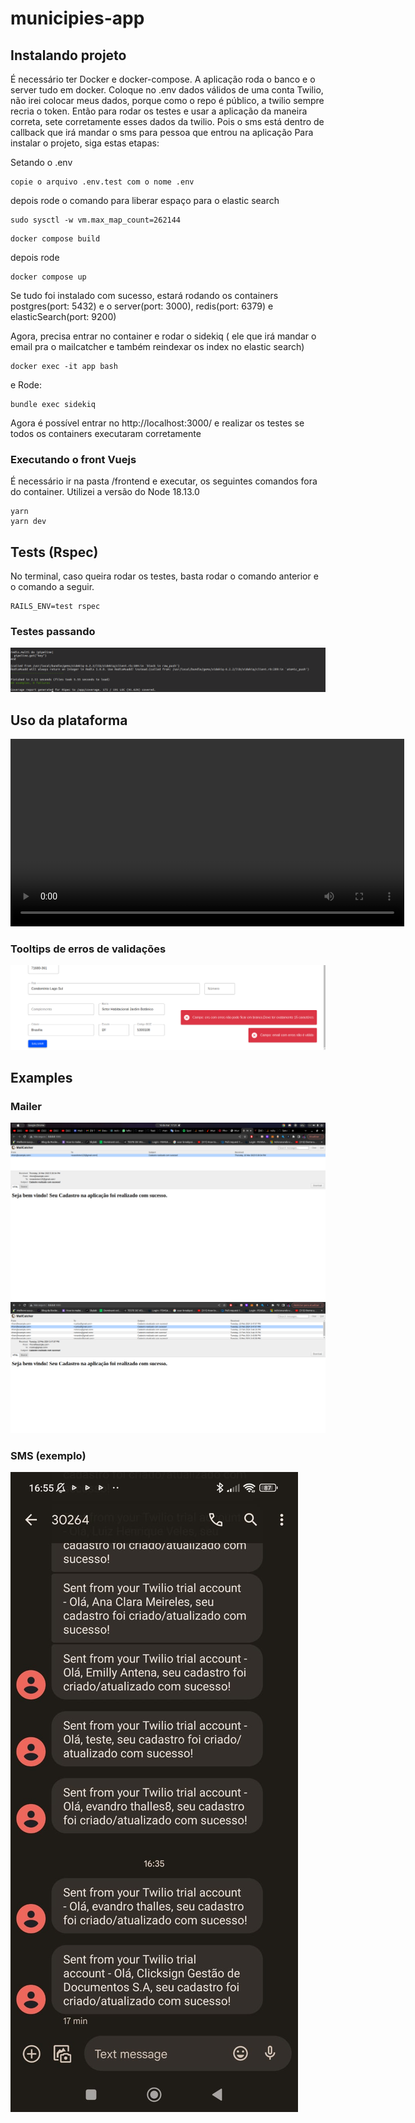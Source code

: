 # municipies-app



## Instalando projeto

É necessário ter Docker e docker-compose. A aplicação roda o banco e o server tudo em docker.
Coloque no .env dados válidos de uma conta Twilio, não irei colocar meus dados, porque como o repo é público, a twilio
sempre recria o token. Então para rodar os testes e usar a aplicação da maneira correta, sete corretamente esses dados da twilio.
Pois o sms está dentro de callback que irá mandar o sms para pessoa que entrou na aplicação
Para instalar o projeto, siga estas etapas:

Setando o .env
```
copie o arquivo .env.test com o nome .env
```
depois rode o comando para liberar espaço para o elastic search
```
sudo sysctl -w vm.max_map_count=262144
```
```
docker compose build
```

depois rode
```
docker compose up
```

Se tudo foi instalado com sucesso, estará rodando os containers postgres(port: 5432) e o server(port: 3000), redis(port: 6379) e elasticSearch(port: 9200)

Agora, precisa entrar no container e rodar o sidekiq ( ele que irá mandar o email pra o mailcatcher e também reindexar os index no elastic search)
```
docker exec -it app bash
```
e Rode:
```
bundle exec sidekiq
```
Agora é possível entrar no http://localhost:3000/ e realizar os testes se todos os containers executaram corretamente

### Executando o front Vuejs

É necessário ir na pasta /frontend e executar, os seguintes comandos fora do container. Utilizei a versão do Node 18.13.0

```
yarn
yarn dev
```

## Tests (Rspec)

No terminal, caso queira rodar os testes, basta rodar o comando anterior e o comando a seguir.
```
RAILS_ENV=test rspec
```

### Testes passando
![alt text](image-1.png)


## Uso da plataforma
<video width="630" height="300" src="https://github.com/evandrotvc/municipies/assets/51249134/3976f740-43fd-4992-80de-25ae82c5ee43"></video>



### Tooltips de erros de validações
![alt text](https://github.com/evandrotvc/municipies/blob/main/app/assets/images/toast_test.png)

## Examples
### Mailer
![alt text](https://github.com/evandrotvc/municipies-app/blob/main/app/assets/images/mailer.png)
![alt text](image.png)

### SMS (exemplo)
![alt text](https://github.com/evandrotvc/municipies-app/blob/main/app/assets/images/sms.jpeg)




